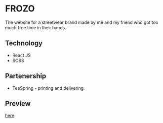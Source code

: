 # FROZO
The website for a streetwear brand made by me and my friend who got too much free time in their hands.

## Technology
- React JS
- SCSS

## Partenership
- TeeSpring - printing and delivering.

## Preview
<a href="https://tudorale.github.io/portfolio/">here</a>
